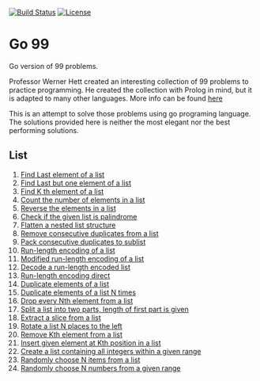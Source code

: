 [![Build Status](https://travis-ci.org/thomasabraham/go99.svg?branch=master)](https://travis-ci.org/thomasabraham/go99)
[![License](https://img.shields.io/badge/license-GPL%20v3-blue.svg)](LICENSE)

# Go 99
Go version of 99 problems.

Professor Werner Hett created an interesting collection of 99 problems to practice programming. He created the collection with Prolog in mind, but it is adapted to many other languages. More info can be found [here](https://sites.google.com/site/prologsite/prolog-problems)

This is an attempt to solve those problems using go programing language.
The solutions provided here is neither the most elegant nor the best performing solutions. 

## List

1. [Find Last element of a list](list/p01.go)
2. [Find Last but one element of a list](list/p02.go)
3. [Find K th element of a list](list/p03.go)
4. [Count the number of elements in a list](list/p04.go)
5. [Reverse the elements in a list](list/p05.go)
6. [Check if the given list is palindrome](list/p06.go)
7. [Flatten a nested list structure](list/p07.go)
8. [Remove consecutive duplicates from a list](list/p08.go)
9. [Pack consecutive duplicates to sublist](list/p09.go)
10. [Run-length encoding of a list](list/p10.go)
11. [Modified run-length encoding of a list](list/p11.go)
12. [Decode a run-length encoded list](list/p12.go)
13. [Run-length encoding direct](list/p13.go)
14. [Duplicate elements of a list](list/p14.go)
15. [Duplicate elements of a list N times](list/p15.go)
16. [Drop every Nth element from a list](list/p16.go)
17. [Split a list into two parts, length of first part is given](list/p17.go)
18. [Extract a slice from a list](list/p18.go)
19. [Rotate a list N places to the left](list/p19.go)
20. [Remove Kth element from a list](list/p20.go)
21. [Insert given element at Kth position in a list](list/p21.go)
22. [Create a list containing all integers within a given range](list/p22.go)
23. [Randomly choose N items from a list](list/p23.go)
24. [Randomly choose N numbers from a given range](list/p24.go)

